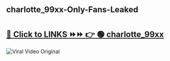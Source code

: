 
 ## charlotte_99xx-Only-Fans-Leaked

# <h2><a href="https://clipsfans.com/charlotte_99xx&ref=git">🔗 Click to LINKS ⏩⏩ 👉 🟢 charlotte_99xx </a></h2>

<a href="https://clipsfans.com/charlotte_99xx&ref=git" rel="nofollow" data-target="animated-image.originalLink"><img src="https://i.ibb.co.com/xMMVF88/686577567.gif" alt="Viral Video Original" style="max-width: 100%; display: inline-block;" data-target="animated-image.originalImage"></a>
